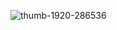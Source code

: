 ![thumb-1920-286536](https://user-images.githubusercontent.com/86918405/201537657-253ce7a7-c3b3-440a-a4cf-ad947bfbaa7c.jpg)
